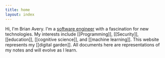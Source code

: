 ```yaml
---
title: home
layout: index
---
```


Hi, I'm Brian Avery. I'm a [software engineer](/about) with a fascination for new technologies. My interests include [[Programming]], [[Security]], [[education]], [[cognitive science]], and [[machine learning]]. This website represents my [[digital garden]]. All documents here are representations of my notes and will evolve as I learn.
